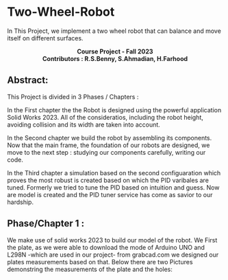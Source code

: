 # Two-Wheel-Robot
In This Project, we implement a two wheel robot that can balance and move itself on different surfaces.
<p  align="center"> <b> Course Project - Fall 2023  <br> Contributors : R.S.Benny, S.Ahmadian, H.Farhood </b>
</p>

## Abstract:
This Project is divided in 3 Phases / Chapters :

In the First chapter the the Robot is designed using the powerful application Solid Works 2023. All of the consideratios, including the robot height, avoiding collision and its width are taken into account.

In the Second chapter we build the robot by assembling its components. Now that the main frame, the foundation of our robots are designed, we move to the next step : studying our components carefully, writing our code.

In the Third chapter a simulation based on the second configuaration which proves the most robust is created based on which the PID varibales are tuned. Formerly we tried to tune the PID based on intuition and guess. Now are model is created and the PID tuner service has come as savior to our hardship.

## Phase/Chapter 1 :
We make use of solid works 2023 to build our model of the robot. We First the plate, as we were able to download the mode of Arduino UNO and L298N -which are used in our project- from grabcad.com we designed our plates measurements based on that. Below there are two Pictures demonstring the measurements of the plate and the holes:
